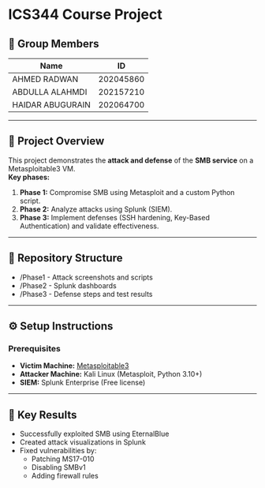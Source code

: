 # ICS344 Course Project

## 📌 Group Members
| Name            | ID        
|-----------------|-------
| AHMED RADWAN       | 202045860
| ABDULLA ALAHMDI    | 202157210
| HAIDAR ABUGURAIN   | 202064700

---

## 🎯 Project Overview
This project demonstrates the **attack and defense** of the **SMB service** on a Metasploitable3 VM.  
**Key phases:**  
1. **Phase 1:** Compromise SMB using Metasploit and a custom Python script.  
2. **Phase 2:** Analyze attacks using Splunk (SIEM).  
3. **Phase 3:** Implement defenses (SSH hardening, Key-Based Authentication) and validate effectiveness.  

---

## 📂 Repository Structure
- /Phase1 - Attack screenshots and scripts
- /Phase2 - Splunk dashboards
- /Phase3 - Defense steps and test results
  
---

## ⚙️ Setup Instructions
### Prerequisites
- **Victim Machine:** [Metasploitable3](https://github.com/rapid7/metasploitable3)
- **Attacker Machine:** Kali Linux (Metasploit, Python 3.10+)
- **SIEM:** Splunk Enterprise (Free license)
  
---

## 🚀 Key Results
- Successfully exploited SMB using EternalBlue  
- Created attack visualizations in Splunk  
- Fixed vulnerabilities by:  
  - Patching MS17-010  
  - Disabling SMBv1  
  - Adding firewall rules

